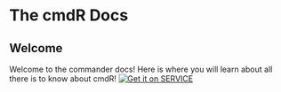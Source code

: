 # The cmdR Docs

## Welcome
Welcome to the commander docs! Here is where you will learn about all there is to know about cmdR!
[![Get it on SERVICE](https://gist.github.com/cxmeel/0dbc95191f239b631c3874f4ccf114e2/raw/SERVICE.svg)](https://example.com/...)
